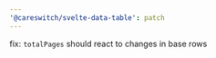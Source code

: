 ```yaml
---
'@careswitch/svelte-data-table': patch
---
```


fix: `totalPages` should react to changes in base rows
